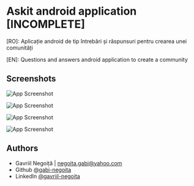 
# Askit android application [INCOMPLETE]

[RO]: Aplicație android de tip întrebări și răspunsuri pentru crearea unei comunități

[EN]: Questions and answers android application to create a community


## Screenshots

![App Screenshot](https://github.com/gabi-negoita/askit-androidapp/blob/main/screenshots/questions.png?raw=true)

![App Screenshot](https://github.com/gabi-negoita/askit-androidapp/blob/main/screenshots/filters.png?raw=true)

![App Screenshot](https://github.com/gabi-negoita/askit-androidapp/blob/main/screenshots/view-question.png?raw=true)

![App Screenshot](https://github.com/gabi-negoita/askit-androidapp/blob/main/screenshots/questions-err.png?raw=true)

## Authors

- Gavriil Negoiță | negoita.gabi@yahoo.com
- Github [@gabi-negoita](https://github.com/gabi-negoita)
- LinkedIn [@gavriil-negoita](https://www.linkedin.com/in/gavriil-negoita)
